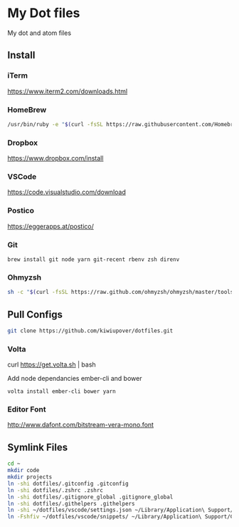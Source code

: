 # My Dot files
My dot and atom files

## Install
### iTerm
https://www.iterm2.com/downloads.html

### HomeBrew
```sh 
/usr/bin/ruby -e "$(curl -fsSL https://raw.githubusercontent.com/Homebrew/install/master/install)"
```

### Dropbox
https://www.dropbox.com/install

### VSCode 
https://code.visualstudio.com/download

### Postico
https://eggerapps.at/postico/



### Git
```
brew install git node yarn git-recent rbenv zsh direnv

```

### Ohmyzsh
```sh
sh -c "$(curl -fsSL https://raw.github.com/ohmyzsh/ohmyzsh/master/tools/install.sh)"
```

## Pull Configs
```sh
git clone https://github.com/kiwiupover/dotfiles.git
```

### Volta
curl https://get.volta.sh | bash

Add node dependancies ember-cli and bower
```
volta install ember-cli bower yarn
```

### Editor Font
http://www.dafont.com/bitstream-vera-mono.font


## Symlink Files

```sh
cd ~
mkdir code
mkdir projects
ln -shi dotfiles/.gitconfig .gitconfig
ln -shi dotfiles/.zshrc .zshrc
ln -shi dotfiles/.gitignore_global .gitignore_global
ln -shi dotfiles/.githelpers .githelpers
ln -shi ~/dotfiles/vscode/settings.json ~/Library/Application\ Support/Code/User/settings.json
ln -Fshfiv ~/dotfiles/vscode/snippets/ ~/Library/Application\ Support/Code/User
```
